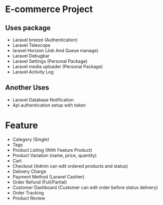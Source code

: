 # E-commerce Project

## Uses package

-   Laravel breeze (Authentication)
-   Laravel Telescope
-   laravel Horizon (Job And Queue manage)
-   Laravel Debugbar
-   Laravel Settings (Personal Package)
-   Laravel media uploader (Personal Package)
-   Laravel Activity Log

## Another Uses

-   Laravel Database Notification
-   Api authentication setup with token

# Feature
- Category (Single)
- Tags
- Product Listing (With Feature Product)
- Product Variation (name, price, quantity)
- Cart
- Checkout (Admin can edit ordered products and status)  
- Delivery Charge
- Payment Method (Laravel Cashier)
- Order Refund (Full/Partial)
- Customer Dashboard (Customer can edit order before status delivery)
- Order Tracking
- Product Review